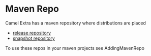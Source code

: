 # Maven Repo #

Camel Extra has a maven repository where distributions are placed

  * [release repository](http://code.google.com/p/camel-extra/source/browse/#svn/maven2/releases)
  * [snapshot repository](http://code.google.com/p/camel-extra/source/browse/#svn/maven2/snapshots)

To use these repos in your maven projects see AddingMavenRepo